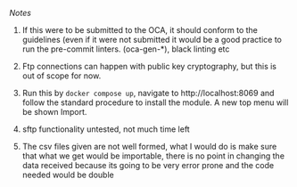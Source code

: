 *Notes*

1) If this were to be submitted to the OCA, it should conform to the
guidelines (even if it were not submitted it would be a good practice to run
the pre-commit linters. (oca-gen-\*), black linting etc

2) Ftp connections can happen with public key cryptography, but this is out of
scope for now.

3) Run this by `docker compose up`, navigate to http://localhost:8069 and
follow the standard procedure to install the module. A new top menu will be
shown Import.

4) sftp functionality untested, not much time left

5) The csv files given are not well formed, what I would do is make sure that
what we get would be importable, there is no point in changing the data
received because its going to be very error prone and the code needed would
be double
